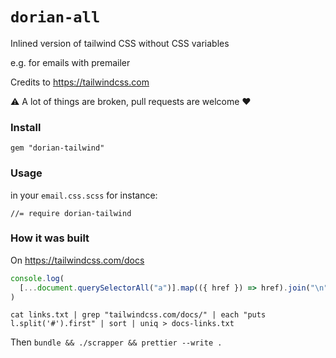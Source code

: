 # `dorian-all`

Inlined version of tailwind CSS without CSS variables

e.g. for emails with premailer

Credits to https://tailwindcss.com

⚠️ A lot of things are broken, pull requests are welcome ❤️

### Install

```
gem "dorian-tailwind"
```

### Usage

in your `email.css.scss` for instance:

```
//= require dorian-tailwind
```

### How it was built

On https://tailwindcss.com/docs

```js
console.log(
  [...document.querySelectorAll("a")].map(({ href }) => href).join("\n")
)
```

```
cat links.txt | grep "tailwindcss.com/docs/" | each "puts l.split('#').first" | sort | uniq > docs-links.txt
```

Then `bundle && ./scrapper && prettier --write .`
